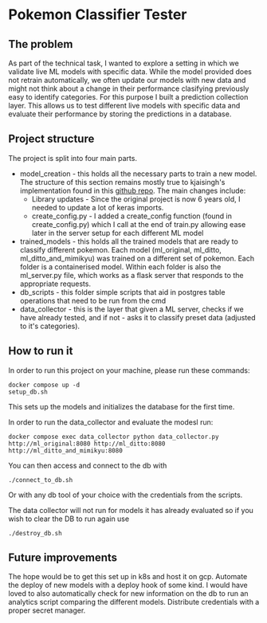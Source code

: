 # Pokemon Classifier Tester
## The problem
As part of the technical task, I wanted to explore a setting in which we validate live ML models with specific data. While the model provided does not retrain automatically, we often update our models with new data and might not think about a change in their performance clasifying previously easy to identify categories. For this purpose I built a prediction collection layer. This allows us to test different live models with specific data and evaluate their performance by storing the predictions in a database.

## Project structure
The project is split into four main parts.
* model_creation - this holds all the necessary parts to train a new model. The structure of this section remains mostly true to kjaisingh's implementation found in this [github repo](https://github.com/kjaisingh/Pokemon-Classifier). The main changes include:
    * Library updates - Since the original project is now 6 years old, I needed to update a lot of keras imports. 
    * create_config.py - I added a create_config function (found in create_config.py) which I call at the end of train.py allowing ease later in the server setup for each different ML model
* trained_models - this holds all the trained models that are ready to classify different pokemon. Each model (ml_original, ml_ditto, ml_ditto_and_mimikyu) was trained on a different set of pokemon. Each folder is a containerised model. Within each folder is also the ml_server.py file, which works as a flask server that responds to the appropriate requests. 
* db_scripts - this folder simple scripts that aid in postgres table operations that need to be run from the cmd
* data_collector - this is the layer that given a ML server, checks if we have already tested, and if not - asks it to classify preset data (adjusted to it's categories).


## How to run it
In order to run this project on your machine, please run these commands:
```
docker compose up -d
setup_db.sh
```
This sets up the models and initializes the database for the first time.

In order to run the data_collector and evaluate the modesl run:
```
docker compose exec data_collector python data_collector.py http://ml_original:8080 http://ml_ditto:8080 http://ml_ditto_and_mimikyu:8080
```

You can then access and connect to the db with 
```
./connect_to_db.sh
```
Or with any db tool of your choice with the credentials from the scripts.

The data collector will not run for models it has already evaluated so if you wish to clear the DB to run again use
```
./destroy_db.sh
```
## Future improvements
The hope would be to get this set up in k8s and host it on gcp. Automate the deploy of new models with a deploy hook of some kind. I would have loved to also automatically check for new information on the db to run an analytics script comparing the different models. Distribute credentials with a proper secret manager.
